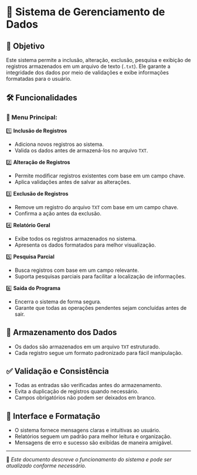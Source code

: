 # 📌 Sistema de Gerenciamento de Dados

## 📖 Objetivo
Este sistema permite a inclusão, alteração, exclusão, pesquisa e exibição de registros armazenados em um arquivo de texto (`.txt`). Ele garante a integridade dos dados por meio de validações e exibe informações formatadas para o usuário.

## 🛠 Funcionalidades

### 📌 Menu Principal:
1️⃣ **Inclusão de Registros**  
   - Adiciona novos registros ao sistema.  
   - Valida os dados antes de armazená-los no arquivo `TXT`.  

2️⃣ **Alteração de Registros**  
   - Permite modificar registros existentes com base em um campo chave.  
   - Aplica validações antes de salvar as alterações.  

3️⃣ **Exclusão de Registros**  
   - Remove um registro do arquivo `TXT` com base em um campo chave.  
   - Confirma a ação antes da exclusão.  

4️⃣ **Relatório Geral**  
   - Exibe todos os registros armazenados no sistema.  
   - Apresenta os dados formatados para melhor visualização.  

5️⃣ **Pesquisa Parcial**  
   - Busca registros com base em um campo relevante.  
   - Suporta pesquisas parciais para facilitar a localização de informações.  

6️⃣ **Saída do Programa**  
   - Encerra o sistema de forma segura.  
   - Garante que todas as operações pendentes sejam concluídas antes de sair.  

## 📂 Armazenamento dos Dados
- Os dados são armazenados em um arquivo `TXT` estruturado.  
- Cada registro segue um formato padronizado para fácil manipulação.  

## ✅ Validação e Consistência
- Todas as entradas são verificadas antes do armazenamento.  
- Evita a duplicação de registros quando necessário.  
- Campos obrigatórios não podem ser deixados em branco.  

## 🎨 Interface e Formatação
- O sistema fornece mensagens claras e intuitivas ao usuário.  
- Relatórios seguem um padrão para melhor leitura e organização.  
- Mensagens de erro e sucesso são exibidas de maneira amigável.  

---

📌 *Este documento descreve o funcionamento do sistema e pode ser atualizado conforme necessário.*
